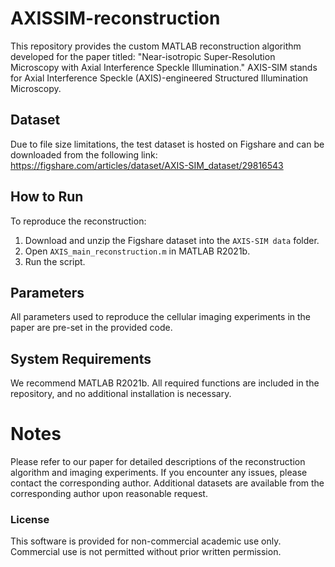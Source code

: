 # AXISSIM-reconstruction

This repository provides the custom MATLAB reconstruction algorithm developed for the paper titled:
"Near-isotropic Super-Resolution Microscopy with Axial Interference Speckle Illumination."
AXIS-SIM stands for Axial Interference Speckle (AXIS)-engineered Structured Illumination Microscopy.

## Dataset
Due to file size limitations, the test dataset is hosted on Figshare and can be downloaded from the following link:
https://figshare.com/articles/dataset/AXIS-SIM_dataset/29816543

## How to Run
To reproduce the reconstruction:
1. Download and unzip the Figshare dataset into the `AXIS-SIM data` folder.
2. Open `AXIS_main_reconstruction.m` in MATLAB R2021b.
3. Run the script. 

## Parameters
All parameters used to reproduce the cellular imaging experiments in the paper are pre-set in the provided code.

## System Requirements
We recommend MATLAB R2021b. All required functions are included in the repository, and no additional installation is necessary. 

# Notes
Please refer to our paper for detailed descriptions of the reconstruction algorithm and imaging experiments.
If you encounter any issues, please contact the corresponding author.
Additional datasets are available from the corresponding author upon reasonable request.

### License
This software is provided for non-commercial academic use only.  
Commercial use is not permitted without prior written permission.  

